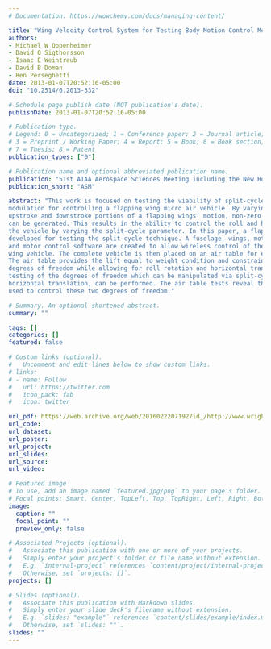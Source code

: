 ```yaml
---
# Documentation: https://wowchemy.com/docs/managing-content/

title: "Wing Velocity Control System for Testing Body Motion Control Methods for Flapping Wing MAVs"
authors:
- Michael W Oppenheimer
- David O Sigthorsson
- Isaac E Weintraub
- David B Doman
- Ben Perseghetti
date: 2013-01-07T20:52:16-05:00
doi: "10.2514/6.2013-332"

# Schedule page publish date (NOT publication's date).
publishDate: 2013-01-07T20:52:16-05:00

# Publication type.
# Legend: 0 = Uncategorized; 1 = Conference paper; 2 = Journal article;
# 3 = Preprint / Working Paper; 4 = Report; 5 = Book; 6 = Book section;
# 7 = Thesis; 8 = Patent
publication_types: ["0"]

# Publication name and optional abbreviated publication name.
publication: "51st AIAA Aerospace Sciences Meeting including the New Horizons Forum and Aerospace Exposition"
publication_short: "ASM"

abstract: "This work is focused on testing the viability of split-cycle constant-period frequency
modulation for controlling a flapping wing micro air vehicle. By varying the velocities of the
upstroke and downstroke portions of a flapping wings’ motion, non-zero cycle-averaged drag
can be generated. This results in the ability to control the roll and horizontal translation of
the vehicle by varying the split-cycle parameter. In this paper, a flapping wing prototype is
developed for testing the split-cycle technique. A fuselage, wings, motor control electronics,
and motor control software are created to allow wireless control of the motion of the flapping
wing vehicle. The complete vehicle is then placed on an air table for experimental testing.
The air table provides the lift equal to weight condition and constrains the pitch and yaw
degrees of freedom while allowing for roll rotation and horizontal translation. In this way,
testing of the degrees of freedom which can be manipulated via split-cycle, namely roll and
horizontal translation, can be performed. The air table tests reveal that split-cycle can be
used to control these two degrees of freedom."

# Summary. An optional shortened abstract.
summary: ""

tags: []
categories: []
featured: false

# Custom links (optional).
#   Uncomment and edit lines below to show custom links.
# links:
# - name: Follow
#   url: https://twitter.com
#   icon_pack: fab
#   icon: twitter

url_pdf: https://web.archive.org/web/20160222071927id_/http://www.wright.edu:80/~perseghetti.2/documents/AIAA_2013.pdf
url_code:
url_dataset:
url_poster:
url_project:
url_slides:
url_source:
url_video:

# Featured image
# To use, add an image named `featured.jpg/png` to your page's folder. 
# Focal points: Smart, Center, TopLeft, Top, TopRight, Left, Right, BottomLeft, Bottom, BottomRight.
image:
  caption: ""
  focal_point: ""
  preview_only: false

# Associated Projects (optional).
#   Associate this publication with one or more of your projects.
#   Simply enter your project's folder or file name without extension.
#   E.g. `internal-project` references `content/project/internal-project/index.md`.
#   Otherwise, set `projects: []`.
projects: []

# Slides (optional).
#   Associate this publication with Markdown slides.
#   Simply enter your slide deck's filename without extension.
#   E.g. `slides: "example"` references `content/slides/example/index.md`.
#   Otherwise, set `slides: ""`.
slides: ""
---
```

